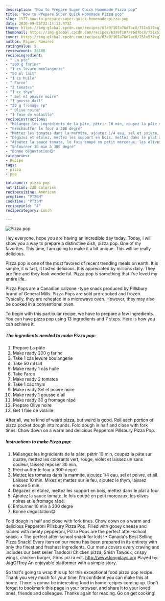 ```yaml
---
description: "How to Prepare Super Quick Homemade Pizza pop"
title: "How to Prepare Super Quick Homemade Pizza pop"
slug: 1577-how-to-prepare-super-quick-homemade-pizza-pop
date: 2020-09-25T22:14:13.473Z
image: https://img-global.cpcdn.com/recipes/63a9f107a76d7bc8/751x532cq70/pizza-pop-photo-principale-de-la-recette.jpg
thumbnail: https://img-global.cpcdn.com/recipes/63a9f107a76d7bc8/751x532cq70/pizza-pop-photo-principale-de-la-recette.jpg
cover: https://img-global.cpcdn.com/recipes/63a9f107a76d7bc8/751x532cq70/pizza-pop-photo-principale-de-la-recette.jpg
author: Miguel Ramirez
ratingvalue: 5
reviewcount: 36180
recipeingredient:
- " La pte"
- "200 g farine"
- "1 cs levure boulangerie"
- "50 ml lait"
- "1 cs huile"
- " Farce"
- "2 tomates"
- "1 cc thym"
- " Sel et poivre noire"
- "1 gousse dail"
- "30 g fromage rp"
- " Olive noire"
- "1 foie de volaille"
recipeinstructions:
- "Mélangez les ingrédients de la pâte, pétrir 10 min, coupez la pâte sur quatre, mettez les colorants vert, rouge, violet et laissez un sans couleur, laissez reposer 30 min."
- "Préchauffer le four à 300 degré"
- "Mettez les tomates dans la marmite, ajoutez 1/4 eau, sel et poivre, et ail. Laissez 10 min. Mixez et mettez sur le feu, ajoutez le thym, laissez encore 5 min."
- "Dégazez et étalez, mettez les support en bois, mettez dans le plat à four"
- "Ajoutez la sauce tomate, le fois coupé en petit morceaux, les olives noires et le fromage râpé."
- "Enfourner 10 min à 300 degré"
- "Bonne dégustation😋"
categories:
- Recipe
tags:
- pizza
- pop

katakunci: pizza pop 
nutrition: 238 calories
recipecuisine: American
preptime: "PT26M"
cooktime: "PT35M"
recipeyield: "4"
recipecategory: Lunch

---
```



![Pizza pop](https://img-global.cpcdn.com/recipes/63a9f107a76d7bc8/751x532cq70/pizza-pop-photo-principale-de-la-recette.jpg)

Hey everyone, hope you are having an incredible day today. Today, I will show you a way to prepare a distinctive dish, pizza pop. One of my favorites. This time, I am going to make it a bit unique. This will be really delicious.

Pizza pop is one of the most favored of recent trending meals on earth. It is simple, it is fast, it tastes delicious. It is appreciated by millions daily. They are fine and they look wonderful. Pizza pop is something that I've loved my entire life.

Pizza Pops are a Canadian calzone -type snack produced by Pillsbury brand of General Mills. Pizza Pops are sold pre-cooked and frozen. Typically, they are reheated in a microwave oven. However, they may also be cooked in a conventional oven.


To begin with this particular recipe, we have to prepare a few ingredients. You can have pizza pop using 13 ingredients and 7 steps. Here is how you can achieve it.

<!--inarticleads1-->

##### The ingredients needed to make Pizza pop:

1. Prepare  La pâte
1. Make ready 200 g farine
1. Take 1 càs levure boulangerie
1. Take 50 ml lait
1. Make ready 1 càs huile
1. Take  Farce
1. Make ready 2 tomates
1. Take 1 càc thym
1. Make ready  Sel et poivre noire
1. Make ready 1 gousse d&#39;ail
1. Make ready 30 g fromage râpé
1. Prepare  Olive noire
1. Get 1 foie de volaille


After all, we&#39;re kind of weird pizza, but weird is good. Roll each portion of pizza pocket dough into rounds. Fold dough in half and close with fork tines. Chow down on a warm and delicious Pepperoni Pillsbury Pizza Pop. 

<!--inarticleads2-->

##### Instructions to make Pizza pop:

1. Mélangez les ingrédients de la pâte, pétrir 10 min, coupez la pâte sur quatre, mettez les colorants vert, rouge, violet et laissez un sans couleur, laissez reposer 30 min.
1. Préchauffer le four à 300 degré
1. Mettez les tomates dans la marmite, ajoutez 1/4 eau, sel et poivre, et ail. Laissez 10 min. Mixez et mettez sur le feu, ajoutez le thym, laissez encore 5 min.
1. Dégazez et étalez, mettez les support en bois, mettez dans le plat à four
1. Ajoutez la sauce tomate, le fois coupé en petit morceaux, les olives noires et le fromage râpé.
1. Enfourner 10 min à 300 degré
1. Bonne dégustation😋


Fold dough in half and close with fork tines. Chow down on a warm and delicious Pepperoni Pillsbury Pizza Pop. Filled with gooey cheese and loaded with meaty pepperoni, Pizza Pops are the perfect after-school snack. • The perfect after-school snack for kids! • Canada&#39;s Best Selling Pizza Snack! Every item on our menu has been prepared in its entirety with only the finest and freshest ingredients. Our menu covers every craving and includes our best seller Tandoori Chicken pizza, Shish Tawouk, crispy wings, chicken burger, Giros pizza ect. http://www.longplays.org Played by: JagOfTroy An enjoyable platformer with a simple story. 

So that's going to wrap this up for this exceptional food pizza pop recipe. Thank you very much for your time. I'm confident you can make this at home. There is gonna be interesting food in home recipes coming up. Don't forget to bookmark this page in your browser, and share it to your loved ones, friends and colleague. Thanks again for reading. Go on get cooking!
